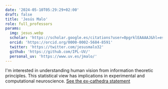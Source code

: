 ```yaml
---
date: '2024-05-10T05:29:29+02:00'
draft: false
title: 'Jesús Malo'
role: full_professors
params:
  img: jesus.webp
  scholar: 'https://scholar.google.es/citations?user=0pgrklEAAAAJ&hl=es'
  orcid: 'https://orcid.org/0000-0002-5684-8591'
  twitter: 'https://twitter.com/jesusmalo32'
  github: 'https://github.com/IPL-UV/'
  personal_uv: 'https://www.uv.es/jmalo/'
---
```




I'm interested in understanding human vision from information theoretic principles. This statistical view has implications in experimental and computational neuroscience. [See the ex-cathedra statement](https://isp.uv.es/excathedra.html)


